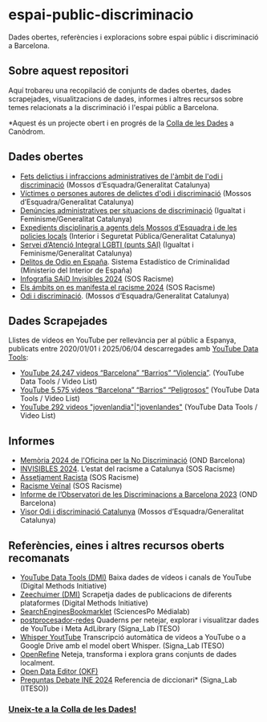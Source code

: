 # espai-public-discriminacio
Dades obertes, referències i exploracions sobre espai públic i discriminació a Barcelona.

## Sobre aquest repositori
Aquí trobareu una recopilació de conjunts de dades obertes, dades scrapejades, visualitzacions de dades, informes i altres recursos sobre temes relacionats a la discriminació i l'espai públic a Barcelona.

*Aquest és un projecte obert i en progrés de la [Colla de les Dades](https://github.com/colladades/trobades-2025) a Canòdrom.

## Dades obertes
- [Fets delictius i infraccions administratives de l'àmbit de l'odi i discriminació](https://analisi.transparenciacatalunya.cat/Seguretat/Fets-delictius-i-infraccions-administratives-de-l-/y48r-ae59/about_data) (Mossos d’Esquadra/Generalitat Catalunya)
- [Víctimes o persones autores de delictes d'odi i discriminació](https://analisi.transparenciacatalunya.cat/Seguretat/V-ctimes-o-persones-autores-de-delictes-d-odi-i-di/gci6-2ubm/about_data) (Mossos d’Esquadra/Generalitat Catalunya)
- [Denúncies administratives per situacions de discriminació](https://analisi.transparenciacatalunya.cat/Legislaci-just-cia/Den-ncies-administratives-per-situacions-de-discri/2rrn-qd8a/about_data) (Igualtat i Feminisme/Generalitat Catalunya)
- [Expedients disciplinaris a agents dels Mossos d’Esquadra i de les policies locals](https://analisi.transparenciacatalunya.cat/Seguretat/Expedients-disciplinaris-a-agents-dels-Mossos-d-Es/3idm-msiy/about_data) (Interior i Seguretat Pública/Generalitat Catalunya)
- [Servei d’Atenció Integral LGBTI (punts SAI)](https://analisi.transparenciacatalunya.cat/Societat-benestar/Servei-d-Atenci-Integral-LGBTI-punts-SAI-/pfhf-24cr/about_data) (Igualtat i Feminisme/Generalitat Catalunya)
- [Delitos de Odio en España](https://estadisticasdecriminalidad.ses.mir.es/publico/portalestadistico/datos.html?type=pcaxis&path=/Datos6/&file=pcaxis). Sistema Estadístico de Criminalidad (Ministerio del Interior de España)
- [Infografia SAiD Invisibles 2024](https://infogram.com/2024informesosracisme-1h0r6rz809l9w4e?live) (SOS Racisme)
- [Els ámbits on es manifesta el racisme 2024](https://infogram.com/2024els-ambits-manifesta-el-racisme-1h0r6rz8xpy1l4e?live) (SOS Racisme)
- [Odi i discriminació](https://mossos.gencat.cat/ca/els_mossos_desquadra/indicadors_i_qualitat/dades_obertes/Visors_altres_dades/odi_discriminacio/). (Mossos d’Esquadra/Generalitat Catalunya)

## Dades Scrapejades
Llistes de vídeos en YouTube per rellevància per al públic a Espanya, publicats entre 2020/01/01 i 2025/06/04 descarregades amb [YouTube Data Tools](https://ytdt.digitalmethods.net/mod_videos_list.php):
- [YouTube 24,247 videos “Barcelona” “Barrios” “Violencia”](data/20050101-20250604_youtube_barrios-violencia-barcelona_01.csv). (YouTube Data Tools / Video List)
- [YouTube 5,575 videos “Barcelona” “Barrios” “Peligrosos”](data/20050101-20250604_youtube_barrios-peligrosos-barcelona_01.csv) (YouTube Data Tools / Video List)
- [YouTube 292 videos "jovenlandia"|"jovenlandes"](data/20050101-20250604_youtube_jovenlandes_01.csv) (YouTube Data Tools / Video List)

## Informes
- [Memòria 2024 de l'Oficina per la No Discriminació](https://ajuntament.barcelona.cat/oficina-no-discriminacio/ca/noticia/publicada-la-memoria-2024-de-l-oficina-per-la-no-discriminacio) (OND Barcelona)
- [INVISIBLES 2024](https://infogram.com/2024informesosracisme-1h0r6rz809l9w4e?live). L’estat del racisme a Catalunya (SOS Racisme)
- [Assetjament Racista](https://sosracisme.org/analisi-de-dades-sobre-casos-dassetjament-racista-en-contextos-de-convivencia-veinal/) (SOS Racisme)
- [Racisme Veïnal](https://infogram.com/infografiaracismeveinal-1h984wo9gqkxd6p) (SOS Racisme)
- [Informe de l’Observatori de les Discriminacions a Barcelona 2023](https://ajuntament.barcelona.cat/oficina-no-discriminacio/node/250) (OND Barcelona)
- [Visor Odi i discriminació Catalunya](https://mossos.gencat.cat/ca/els_mossos_desquadra/indicadors_i_qualitat/dades_obertes/Visors_altres_dades/odi_discriminacio/#dades-obertes) (Mossos d’Esquadra/Generalitat Catalunya)

## Referències, eines i altres recursos oberts recomanats
- [YouTube Data Tools (DMI)](https://ytdt.digitalmethods.net/) Baixa dades de vídeos i canals de YouTube (Digital Methods Initiative)
- [Zeechuimer (DMI)](https://github.com/digitalmethodsinitiative/zeeschuimer) Scrapetja dades de publicacions de diferents plataformes (Digital Methods Initiative)
- [SearchEnginesBookmarklet](https://medialab.sciencespo.fr/en/tools/google-bookmarklets/) (SciencesPo Médialab)
- [postprocesador-redes](https://github.com/signalab/postprocesador-redes) Quaderns per netejar, explorar i visualitzar dades de YouTube i Meta AdLibrary (Signa_Lab ITESO)
- [Whisper YoutTube](https://colab.research.google.com/github/ArthurFDLR/whisper-youtube/blob/main/whisper_youtube.ipynb) Transcripció automàtica de vídeos a YouTube o a Google Drive amb el model obert Whisper. (Signa_Lab ITESO)
- [OpenRefine](https://openrefine.org/download) Neteja, transforma i explora grans conjunts de dades localment.
- [Open Data Editor (OKF)](https://opendataeditor.okfn.org/documentation/getting-started/)
- [Preguntas Debate INE 2024](https://github.com/signalab/preguntas-debateINE-2024/blob/main/anexos/debateINE_diccionarios_depuracion_25mar_1406hrs.csv) Referencia de diccionari* (Signa_Lab (ITESO))


### [Uneix-te a la Colla de les Dades!](https://comunitat.canodrom.barcelona/assemblies/comunitat/f/1651/meetings/2936)